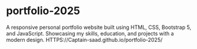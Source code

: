 # portfolio-2025
A responsive personal portfolio website built using HTML, CSS, Bootstrap 5, and JavaScript. Showcasing my skills, education, and projects with a modern design.
HTTPS://Captain-saad.github.io/portfolio-2025/
